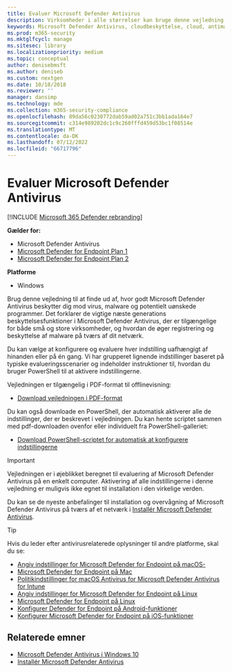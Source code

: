 ```yaml
---
title: Evaluer Microsoft Defender Antivirus
description: Virksomheder i alle størrelser kan bruge denne vejledning til at evaluere og teste den beskyttelse, der tilbydes af Microsoft Defender Antivirus i Windows.
keywords: Microsoft Defender Antivirus, cloudbeskyttelse, cloud, antimalware, sikkerhed, defender, evaluer, test, beskyttelse, sammenlign, beskyttelse i realtid
ms.prod: m365-security
ms.mktglfcycl: manage
ms.sitesec: library
ms.localizationpriority: medium
ms.topic: conceptual
author: denisebmsft
ms.author: deniseb
ms.custom: nextgen
ms.date: 10/18/2018
ms.reviewer: ''
manager: dansimp
ms.technology: mde
ms.collection: m365-security-compliance
ms.openlocfilehash: 89da56c0230772dab59ad02a751c3bb1ada164e7
ms.sourcegitcommit: c314e989202dc1c9c260fffd459d53bc1f08514e
ms.translationtype: MT
ms.contentlocale: da-DK
ms.lasthandoff: 07/12/2022
ms.locfileid: "66717796"
---
```

# <a name="evaluate-microsoft-defender-antivirus"></a>Evaluer Microsoft Defender Antivirus

[!INCLUDE [Microsoft 365 Defender rebranding](../../includes/microsoft-defender.md)]


**Gælder for:**

- Microsoft Defender Antivirus
- [Microsoft Defender for Endpoint Plan 1](https://go.microsoft.com/fwlink/?linkid=2154037)
- [Microsoft Defender for Endpoint Plan 2](https://go.microsoft.com/fwlink/?linkid=2154037)

**Platforme**
- Windows

Brug denne vejledning til at finde ud af, hvor godt Microsoft Defender Antivirus beskytter dig mod virus, malware og potentielt uønskede programmer. Det forklarer de vigtige næste generations beskyttelsesfunktioner i Microsoft Defender Antivirus, der er tilgængelige for både små og store virksomheder, og hvordan de øger registrering og beskyttelse af malware på tværs af dit netværk.

Du kan vælge at konfigurere og evaluere hver indstilling uafhængigt af hinanden eller på én gang. Vi har grupperet lignende indstillinger baseret på typiske evalueringsscenarier og indeholder instruktioner til, hvordan du bruger PowerShell til at aktivere indstillingerne.

Vejledningen er tilgængelig i PDF-format til offlinevisning:

- [Download vejledningen i PDF-format](https://www.microsoft.com/download/details.aspx?id=54795)

Du kan også downloade en PowerShell, der automatisk aktiverer alle de indstillinger, der er beskrevet i vejledningen. Du kan hente scriptet sammen med pdf-downloaden ovenfor eller individuelt fra PowerShell-galleriet:

- [Download PowerShell-scriptet for automatisk at konfigurere indstillingerne](https://www.powershellgallery.com/packages/WindowsDefender_InternalEvaluationSettings)

> [!IMPORTANT]
> Vejledningen er i øjeblikket beregnet til evaluering af Microsoft Defender Antivirus på en enkelt computer. Aktivering af alle indstillingerne i denne vejledning er muligvis ikke egnet til installation i den virkelige verden.
>
> Du kan se de nyeste anbefalinger til installation og overvågning af Microsoft Defender Antivirus på tværs af et netværk i [Installér Microsoft Defender Antivirus](deploy-manage-report-microsoft-defender-antivirus.md).

> [!TIP]
> Hvis du leder efter antivirusrelaterede oplysninger til andre platforme, skal du se:
> - [Angiv indstillinger for Microsoft Defender for Endpoint på macOS-](mac-preferences.md)
> - [Microsoft Defender for Endpoint på Mac](microsoft-defender-endpoint-mac.md)
> - [Politikindstillinger for macOS Antivirus for Microsoft Defender Antivirus for Intune](/mem/intune/protect/antivirus-microsoft-defender-settings-macos)
> - [Angiv indstillinger for Microsoft Defender for Endpoint på Linux](linux-preferences.md)
> - [Microsoft Defender for Endpoint på Linux](microsoft-defender-endpoint-linux.md)
> - [Konfigurer Defender for Endpoint på Android-funktioner](android-configure.md)
> - [Konfigurer Microsoft Defender for Endpoint på iOS-funktioner](ios-configure-features.md)

## <a name="related-topics"></a>Relaterede emner

- [Microsoft Defender Antivirus i Windows 10](microsoft-defender-antivirus-in-windows-10.md)
- [Installér Microsoft Defender Antivirus](deploy-manage-report-microsoft-defender-antivirus.md)